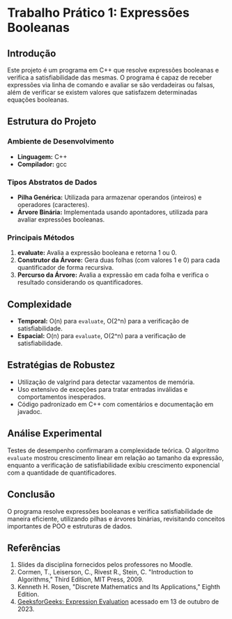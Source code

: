 # Trabalho Prático 1: Expressões Booleanas

## Introdução

Este projeto é um programa em C++ que resolve expressões booleanas e verifica a satisfiabilidade das mesmas. O programa é capaz de receber expressões via linha de comando e avaliar se são verdadeiras ou falsas, além de verificar se existem valores que satisfazem determinadas equações booleanas.

## Estrutura do Projeto

### Ambiente de Desenvolvimento

- **Linguagem:** C++
- **Compilador:** gcc

### Tipos Abstratos de Dados

- **Pilha Genérica:** Utilizada para armazenar operandos (inteiros) e operadores (caracteres).
- **Árvore Binária:** Implementada usando apontadores, utilizada para avaliar expressões booleanas.

### Principais Métodos

1. **evaluate:** Avalia a expressão booleana e retorna 1 ou 0.
2. **Construtor da Árvore:** Gera duas folhas (com valores 1 e 0) para cada quantificador de forma recursiva.
3. **Percurso da Árvore:** Avalia a expressão em cada folha e verifica o resultado considerando os quantificadores.

## Complexidade

- **Temporal:** O(n) para `evaluate`, O(2^n) para a verificação de satisfiabilidade.
- **Espacial:** O(n) para `evaluate`, O(2^n) para a verificação de satisfiabilidade.

## Estratégias de Robustez

- Utilização de valgrind para detectar vazamentos de memória.
- Uso extensivo de exceções para tratar entradas inválidas e comportamentos inesperados.
- Código padronizado em C++ com comentários e documentação em javadoc.

## Análise Experimental

Testes de desempenho confirmaram a complexidade teórica. O algoritmo `evaluate` mostrou crescimento linear em relação ao tamanho da expressão, enquanto a verificação de satisfiabilidade exibiu crescimento exponencial com a quantidade de quantificadores.

## Conclusão

O programa resolve expressões booleanas e verifica satisfiabilidade de maneira eficiente, utilizando pilhas e árvores binárias, revisitando conceitos importantes de POO e estruturas de dados.

## Referências

1. Slides da disciplina fornecidos pelos professores no Moodle.
2. Cormen, T., Leiserson, C., Rivest R., Stein, C. "Introduction to Algorithms," Third Edition, MIT Press, 2009.
3. Kenneth H. Rosen, "Discrete Mathematics and Its Applications," Eighth Edition.
4. [GeeksforGeeks: Expression Evaluation](https://www.geeksforgeeks.org/expression-evaluation/) acessado em 13 de outubro de 2023.
